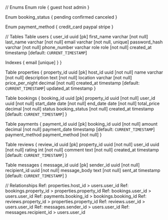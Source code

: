// Enums
Enum role {
  guest
  host
  admin
}

Enum booking_status {
  pending
  confirmed
  canceled
}

Enum payment_method {
  credit_card
  paypal
  stripe
}

// Tables
Table users {
  user_id uuid [pk]
  first_name varchar [not null]
  last_name varchar [not null]
  email varchar [not null, unique]
  password_hash varchar [not null]
  phone_number varchar
  role role [not null]
  created_at timestamp [default: `CURRENT_TIMESTAMP`]

  Indexes {
    email [unique]
  }
}

Table properties {
  property_id uuid [pk]
  host_id uuid [not null]
  name varchar [not null]
  description text [not null]
  location varchar [not null]
  price_per_night decimal [not null]
  created_at timestamp [default: `CURRENT_TIMESTAMP`]
  updated_at timestamp
}

Table bookings {
  booking_id uuid [pk]
  property_id uuid [not null]
  user_id uuid [not null]
  start_date date [not null]
  end_date date [not null]
  total_price decimal [not null]
  status booking_status [not null]
  created_at timestamp [default: `CURRENT_TIMESTAMP`]
}

Table payments {
  payment_id uuid [pk]
  booking_id uuid [not null]
  amount decimal [not null]
  payment_date timestamp [default: `CURRENT_TIMESTAMP`]
  payment_method payment_method [not null]
}

Table reviews {
  review_id uuid [pk]
  property_id uuid [not null]
  user_id uuid [not null]
  rating int [not null]
  comment text [not null]
  created_at timestamp [default: `CURRENT_TIMESTAMP`]
}

Table messages {
  message_id uuid [pk]
  sender_id uuid [not null]
  recipient_id uuid [not null]
  message_body text [not null]
  sent_at timestamp [default: `CURRENT_TIMESTAMP`]
}

// Relationships
Ref: properties.host_id > users.user_id
Ref: bookings.property_id > properties.property_id
Ref: bookings.user_id > users.user_id
Ref: payments.booking_id > bookings.booking_id
Ref: reviews.property_id > properties.property_id
Ref: reviews.user_id > users.user_id
Ref: messages.sender_id > users.user_id
Ref: messages.recipient_id > users.user_id
